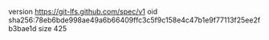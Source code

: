 version https://git-lfs.github.com/spec/v1
oid sha256:78eb6bde998ae49a6b66409ffc3c5f9c158e4c47b1e9f77113f25ee2fb3bae1d
size 425
